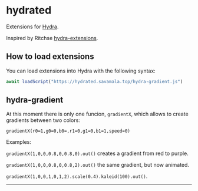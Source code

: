 # hydrated

Extensions for [Hydra](https://github.com/ojack/hydra).

Inspired by Ritchse [hydra-extensions](https://github.com/ritchse/hydra-extensions).

## How to load extensions

You can load extensions into Hydra with the following syntax:

```js
await loadScript("https://hydrated.savamala.top/hydra-gradient.js")
```

## hydra-gradient

At this moment there is only one funcion, `gradientX`, which allows to create gradients between two colors:

`gradientX(r0=1,g0=0,b0=,r1=0,g1=0,b1=1,speed=0)`

Examples:

`gradientX(1,0,0,0.8,0,0.8,0).out()` creates a gradient from red to purple.

`gradientX(1,0,0,0.8,0,0.8,2).out()` the same gradient, but now animated.

`gradientX(1,0,0,1,0,1,2).scale(0.4).kaleid(100).out()`.

---
